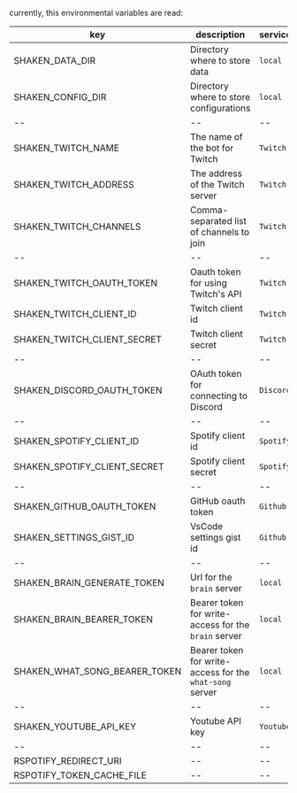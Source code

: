 currently, this environmental variables are read:

| key                           | description                                              | service   |
| ----------------------------- | -------------------------------------------------------- | --------- |
| SHAKEN_DATA_DIR               | Directory where to store data                            | `local`   |
| SHAKEN_CONFIG_DIR             | Directory where to store configurations                  | `local`   |
| --                            | --                                                       | --        |
| SHAKEN_TWITCH_NAME            | The name of the bot for Twitch                           | `Twitch`  |
| SHAKEN_TWITCH_ADDRESS         | The address of the Twitch server                         | `Twitch`  |
| SHAKEN_TWITCH_CHANNELS        | Comma-separated list of channels to join                 | `Twitch`  |
| --                            | --                                                       | --        |
| SHAKEN_TWITCH_OAUTH_TOKEN     | Oauth token for using Twitch's API                       | `Twitch`  |
| SHAKEN_TWITCH_CLIENT_ID       | Twitch client id                                         | `Twitch`  |
| SHAKEN_TWITCH_CLIENT_SECRET   | Twitch client secret                                     | `Twitch`  |
| --                            | --                                                       | --        |
| SHAKEN_DISCORD_OAUTH_TOKEN    | OAuth token for connecting to Discord                    | `Discord` |
| --                            | --                                                       | --        |
| SHAKEN_SPOTIFY_CLIENT_ID      | Spotify client id                                        | `Spotify` |
| SHAKEN_SPOTIFY_CLIENT_SECRET  | Spotify client secret                                    | `Spotify` |
| --                            | --                                                       | --        |
| SHAKEN_GITHUB_OAUTH_TOKEN     | GitHub oauth token                                       | `Github`  |
| SHAKEN_SETTINGS_GIST_ID       | VsCode settings gist id                                  | `Github`  |
| --                            | --                                                       | --        |
| SHAKEN_BRAIN_GENERATE_TOKEN   | Url for the `brain` server                               | `local`   |
| SHAKEN_BRAIN_BEARER_TOKEN     | Bearer token for write-access for the `brain` server     | `local`   |
| SHAKEN_WHAT_SONG_BEARER_TOKEN | Bearer token for write-access for the `what-song` server | `local`   |
| --                            | --                                                       | --        |
| SHAKEN_YOUTUBE_API_KEY        | Youtube API key                                          | `Youtube` |
| --                            | --                                                       | --        |
| RSPOTIFY_REDIRECT_URI         | --                                                       | --        |
| RSPOTIFY_TOKEN_CACHE_FILE     | --                                                       | --        |
